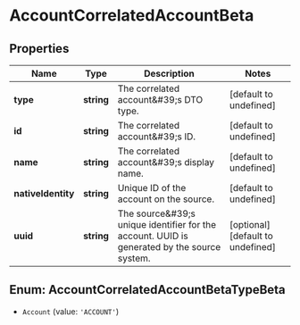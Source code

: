# AccountCorrelatedAccountBeta

## Properties

Name | Type | Description | Notes
------------ | ------------- | ------------- | -------------
**type** | **string** | The correlated account\&#39;s DTO type. | [default to undefined]
**id** | **string** | The correlated account\&#39;s ID. | [default to undefined]
**name** | **string** | The correlated account\&#39;s display name. | [default to undefined]
**nativeIdentity** | **string** | Unique ID of the account on the source. | [default to undefined]
**uuid** | **string** | The source\&#39;s unique identifier for the account. UUID is generated by the source system. | [optional] [default to undefined]



## Enum: AccountCorrelatedAccountBetaTypeBeta


* `Account` (value: `'ACCOUNT'`)




